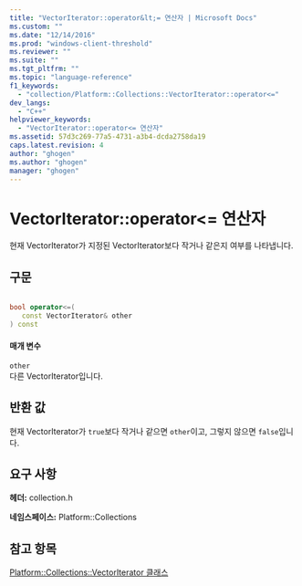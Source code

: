 ```yaml
---
title: "VectorIterator::operator&lt;= 연산자 | Microsoft Docs"
ms.custom: ""
ms.date: "12/14/2016"
ms.prod: "windows-client-threshold"
ms.reviewer: ""
ms.suite: ""
ms.tgt_pltfrm: ""
ms.topic: "language-reference"
f1_keywords: 
  - "collection/Platform::Collections::VectorIterator::operator<="
dev_langs: 
  - "C++"
helpviewer_keywords: 
  - "VectorIterator::operator<= 연산자"
ms.assetid: 57d3c269-77a5-4731-a3b4-dcda2758da19
caps.latest.revision: 4
author: "ghogen"
ms.author: "ghogen"
manager: "ghogen"
---
```

# VectorIterator::operator&lt;= 연산자
현재 VectorIterator가 지정된 VectorIterator보다 작거나 같은지 여부를 나타냅니다.  
  
## 구문  
  
```cpp  
  
bool operator<=(  
   const VectorIterator& other  
) const   
```  
  
#### 매개 변수  
 `other`  
 다른 VectorIterator입니다.  
  
## 반환 값  
 현재 VectorIterator가 `true`보다 작거나 같으면 `other`이고, 그렇지 않으면 `false`입니다.  
  
## 요구 사항  
 **헤더:** collection.h  
  
 **네임스페이스:** Platform::Collections  
  
## 참고 항목  
 [Platform::Collections::VectorIterator 클래스](../cppcx/platform-collections-vectoriterator-class.md)